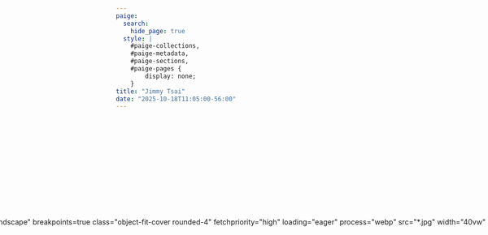 ```yaml
---
paige:
  search:
    hide_page: true
  style: |
    #paige-collections,
    #paige-metadata,
    #paige-sections,
    #paige-pages {
        display: none;
    }
title: "Jimmy Tsai"
date: "2025-10-18T11:05:00-56:00"
---
```


<div style="display: flex; gap: 3rem; align-items: center; justify-content: center; max-width: 1200px; margin: 0 auto;">

<div style="flex-shrink: 0;">
{{% paige/image alt="Landscape" breakpoints=true class="object-fit-cover rounded-4" fetchpriority="high" loading="eager" process="webp" src="*.jpg" width="40vw" %}}
</div>

<div style="flex-grow: 1; max-width: 600px;">

<p class="display-5 fw-bold mb-2 text-center">Hi, Jimmy Tsai here.</p>

<div class="container-fluid">
    <div class="justify-content-center row">
        <div class="col col-auto px-0">
            <p class="lead text-center">Photagrapher. Filmmaker. Engineer.</p>
            <p class="lead text-center">I'm student at Northwestern University taking photos and making films in my free time. You'll catch me squatting in random places looking for the perfect angle. Check out some of my work. </p>
        </div>
    </div>
</div>



<!--
<p class="text-center">
    <a class="lead" href="https://github.com/jimbo-tsai">Get started!</a>
</p>


<div class="column-gap-3 d-flex display-6 justify-content-center mb-3">
    {{< paige/icon class="bi bi-github" title="GitHub" url="https://github.com/jimbo-tsai" >}}
</div>
-->
